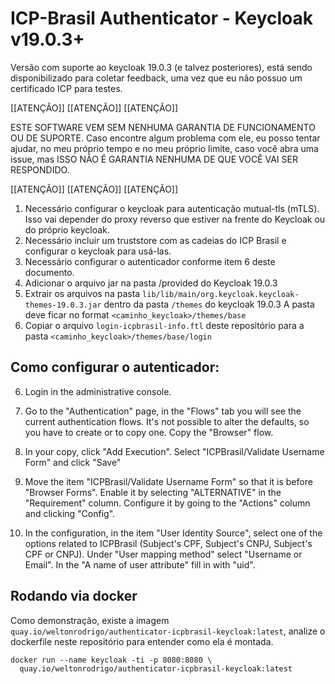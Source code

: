 ICP-Brasil Authenticator - Keycloak v19.0.3+
===================================================

Versão com suporte ao keycloak 19.0.3 (e talvez posteriores), está sendo disponibilizado para coletar feedback, uma vez que 
eu não possuo um certificado ICP para testes.

[[ATENÇÃO]]
[[ATENÇÃO]]
[[ATENÇÃO]]

ESTE SOFTWARE VEM SEM NENHUMA GARANTIA DE FUNCIONAMENTO OU DE SUPORTE. Caso encontre algum problema com ele, eu posso 
tentar ajudar, no meu próprio tempo e no meu próprio limite, caso você abra uma issue, mas ISSO NÃO É GARANTIA 
NENHUMA DE QUE VOCÊ VAI SER RESPONDIDO.

[[ATENÇÃO]]
[[ATENÇÃO]]
[[ATENÇÃO]]

1. Necessário configurar o keycloak para autenticação mutual-tls (mTLS). Isso vai depender do proxy reverso que estiver
na frente do Keycloak ou do próprio keycloak.
2. Necessário incluir um truststore com as cadeias do ICP Brasil e configurar o keycloak para usá-las.
3. Necessário configurar o autenticador conforme item 6 deste documento.
4. Adicionar o arquivo jar na pasta /provided do Keycloak 19.0.3
5. Extrair os arquivos na pasta `lib/lib/main/org.keycloak.keycloak-themes-19.0.3.jar` dentro da pasta `/themes` do keycloak 19.0.3
A pasta deve ficar no format `<caminho_keycloak>/themes/base`
6. Copiar o arquivo `login-icpbrasil-info.ftl` deste repositório para a pasta `<caminho_keycloak>/themes/base/login`


## Como configurar o autenticador:
6. Login in the administrative console.

6. Go to the "Authentication" page, in the "Flows" tab you will see the current authentication flows. It's not possible to alter the defaults, so you have to create or to copy one. Copy the "Browser" flow.

7. In your copy, click "Add Execution".  Select "ICPBrasil/Validate Username Form" and click "Save"

8. Move the item "ICPBrasil/Validate Username Form" so that it is before "Browser Forms". Enable it by selecting "ALTERNATIVE" in the "Requirement" column. Configure it by going to the "Actions" column and clicking "Config".

9. In the configuration, in the item "User Identity Source", select one of the options related to ICPBrasil (Subject's CPF, Subject's CNPJ, Subject's CPF or CNPJ). Under "User mapping method" select "Username or Email". In the "A name of user attribute" fill in with "uid".

## Rodando via docker

Como demonstração, existe a imagem `quay.io/weltonrodrigo/authenticator-icpbrasil-keycloak:latest`,
analize o dockerfile neste repositório para entender como ela é montada.

```shell
docker run --name keycloak -ti -p 8080:8080 \
  quay.io/weltonrodrigo/authenticator-icpbrasil-keycloak:latest
```

